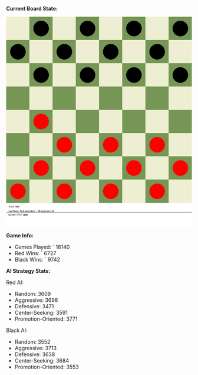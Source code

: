 
**Current Board State:**  
<!-- START_GIF -->
![Checkers Game](./checkers_game.gif)
<!-- END_GIF -->

**Game Info:**  
- Games Played: `<!-- GAMES_PLAYED --> 18140
- Red Wins: `<!-- RED_WINS --> 6727
- Black Wins: `<!-- BLACK_WINS --> 9742

<!-- AI_STATS -->
**AI Strategy Stats:**

Red AI:
- Random: 3609
- Aggressive: 3698
- Defensive: 3471
- Center-Seeking: 3591
- Promotion-Oriented: 3771

Black AI:
- Random: 3552
- Aggressive: 3713
- Defensive: 3638
- Center-Seeking: 3684
- Promotion-Oriented: 3553
